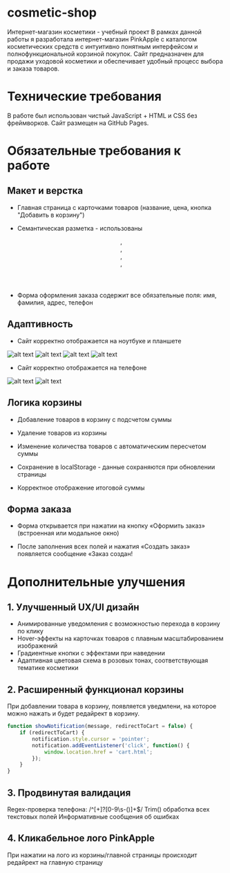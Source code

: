 # cosmetic-shop
Интернет-магазин косметики - учебный проект
В рамках данной работы я разработала интернет-магазин PinkApple с каталогом косметических средств с интуитивно понятным интерфейсом и полнофункциональной корзиной покупок. Сайт предназначен для продажи уходовой косметики и обеспечивает удобный процесс выбора и заказа товаров.

# Технические требования
В работе был использован чистый JavaScript + HTML и CSS без фреймворков. Сайт размещен на GitHub Pages.

# Обязательные требования к работе

## Макет и верстка

- Главная страница с карточками товаров (название, цена, кнопка "Добавить в корзину")

- Семантическая разметка - использованы <header>, <main>, <section>, <article>, <footer>

- Форма оформления заказа содержит все обязательные поля: имя, фамилия, адрес, телефон

## Адаптивность
- Сайт корректно отображается на ноутбуке и планшете

![alt text](image-1.png)
![alt text](image-2.png)
![alt text](image-4.png)
![alt text](image-5.png)

- Сайт корректно отображается на телефоне

![alt text](image.png)
![alt text](image-3.png)
## Логика корзины
- Добавление товаров в корзину с подсчетом суммы

- Удаление товаров из корзины

- Изменение количества товаров с автоматическим пересчетом суммы

- Сохранение в localStorage - данные сохраняются при обновлении страницы

- Корректное отображение итоговой суммы
## Форма заказа
- Форма открывается при нажатии на кнопку «Оформить заказ» (встроенная или модальное окно)

- После заполнения всех полей и нажатия «Создать заказ» появляется сообщение «Заказ создан!
# Дополнительные улучшения

## 1. Улучшенный UX/UI дизайн
- Анимированные уведомления с возможностью перехода в корзину по клику
- Hover-эффекты на карточках товаров с плавным масштабированием изображений
- Градиентные кнопки с эффектами при наведении
- Адаптивная цветовая схема в розовых тонах, соответствующая тематике косметики

## 2. Расширенный функционал корзины
При добавлении товара в корзину, появляется уведмлени, на которое можно нажать и будет редайрект в корзину.
```javascript
function showNotification(message, redirectToCart = false) {
    if (redirectToCart) {
        notification.style.cursor = 'pointer';
        notification.addEventListener('click', function() {
            window.location.href = 'cart.html';
        });
    }
}
```
## 3. Продвинутая валидация
Regex-проверка телефона: /^[\+]?[0-9\s\-\(\)]+$/
Trim() обработка всех текстовых полей
Информативные сообщения об ошибках
## 4. Кликабельное лого PinkApple
При нажатии на лого из корзины/главной страницы происходит редайрект на главную страницу